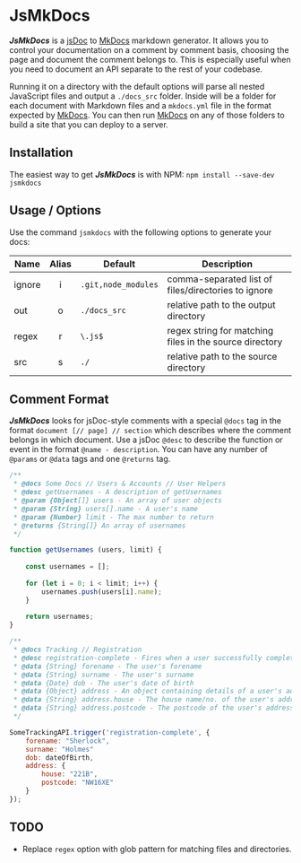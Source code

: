 # JsMkDocs

***JsMkDocs*** is a [jsDoc](https://jsdoc.app/) to [MkDocs](http://www.mkdocs.org/) markdown generator. 
It allows you to control your documentation on a comment by comment basis, choosing the page and document the comment belongs to. 
This is especially useful when you need to document an API separate to the rest of your codebase.

Running it on a directory with the default options will parse all nested JavaScript files and output a `./docs_src` folder. 
Inside will be a folder for each document with Markdown files and a `mkdocs.yml` file in the format expected by [MkDocs](http://www.mkdocs.org/). 
You can then run [MkDocs](http://www.mkdocs.org/) on any of those folders to build a site that you can deploy to a server.

## Installation

The easiest way to get ***JsMkDocs*** is with NPM: `npm install --save-dev jsmkdocs`

## Usage / Options

Use the command `jsmkdocs` with the following options to generate your docs:

Name | Alias | Default | Description
--- | :---: | --- | ---
ignore | i | `.git,node_modules` | comma-separated list of files/directories to ignore
out | o | `./docs_src` | relative path to the output directory
regex | r | `\.js$` | regex string for matching files in the source directory
src | s | `./` | relative path to the source directory

## Comment Format

***JsMkDocs*** looks for jsDoc-style comments with a special `@docs` tag in the format `document [// page] // section` which describes where the comment belongs in which document. 
Use a jsDoc `@desc` to describe the function or event in the format `@name - description`. 
You can have any number of `@params` or `@data` tags and one `@returns` tag.

```javascript
/**
 * @docs Some Docs // Users & Accounts // User Helpers
 * @desc getUsernames - A description of getUsernames
 * @param {Object[]} users - An array of user objects
 * @param {String} users[].name - A user's name
 * @param {Number} limit - The max number to return
 * @returns {String[]} An array of usernames
 */

function getUsernames (users, limit) {
	
	const usernames = [];
	
	for (let i = 0; i < limit; i++) {
		usernames.push(users[i].name);
	}
	
	return usernames;
}

/**
 * @docs Tracking // Registration
 * @desc registration-complete - Fires when a user successfully completes registration.
 * @data {String} forename - The user's forename
 * @data {String} surname - The user's surname
 * @data {Date} dob - The user's date of birth
 * @data {Object} address - An object containing details of a user's address
 * @data {String} address.house - The house name/no. of the user's address
 * @data {String} address.postcode - The postcode of the user's address
 */

SomeTrackingAPI.trigger('registration-complete', {
	forename: "Sherlock",
	surname: "Holmes"
	dob: dateOfBirth,
	address: {
		house: "221B",
		postcode: "NW16XE"
	}
});

```

## TODO
- Replace `regex` option with glob pattern for matching files and directories.
